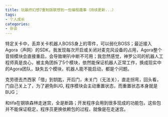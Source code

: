 ```yaml
---
title: 玩最终幻想7重制版联想到一些编程趣事（持续更新...）
tags:
- 个人成长
categories:
- 杂谈
---
```




特定关卡中，丢弃关卡机器人BOSS身上的零件，可以弱化BOSS；最近接入Agora（声网）的SDK，我发现每次开启或关闭对麦克风设备的占用，Agora整个音频模块会直接重启，会导致喇叭中断不可用；我忽然感觉，神罗公司的机器人工程师真是良心，被主角团拆了5个模块，依然能保证机器人正常工作，换成现实中的Agora团队，缺失五个模块，机器人能不能启动，都是个问题。



克劳德去杰西家「借」到钥匙，开后门，未关门（无法关），直走拐弯，回头看，门自己关上了，为了避免BUG, 程序模块会主动重置状态，而重置状态本身就是BUG；



和tifa在钢铁森林走迷宫，全是断路；开发程序会用到很多现成的功能包，这些包并不能保证稳定，程序员更换依赖包的过程，就像是在走迷宫。









